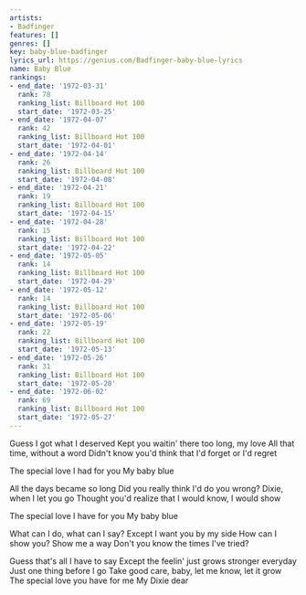 ```yaml
---
artists:
- Badfinger
features: []
genres: []
key: baby-blue-badfinger
lyrics_url: https://genius.com/Badfinger-baby-blue-lyrics
name: Baby Blue
rankings:
- end_date: '1972-03-31'
  rank: 78
  ranking_list: Billboard Hot 100
  start_date: '1972-03-25'
- end_date: '1972-04-07'
  rank: 42
  ranking_list: Billboard Hot 100
  start_date: '1972-04-01'
- end_date: '1972-04-14'
  rank: 26
  ranking_list: Billboard Hot 100
  start_date: '1972-04-08'
- end_date: '1972-04-21'
  rank: 19
  ranking_list: Billboard Hot 100
  start_date: '1972-04-15'
- end_date: '1972-04-28'
  rank: 15
  ranking_list: Billboard Hot 100
  start_date: '1972-04-22'
- end_date: '1972-05-05'
  rank: 14
  ranking_list: Billboard Hot 100
  start_date: '1972-04-29'
- end_date: '1972-05-12'
  rank: 14
  ranking_list: Billboard Hot 100
  start_date: '1972-05-06'
- end_date: '1972-05-19'
  rank: 22
  ranking_list: Billboard Hot 100
  start_date: '1972-05-13'
- end_date: '1972-05-26'
  rank: 31
  ranking_list: Billboard Hot 100
  start_date: '1972-05-20'
- end_date: '1972-06-02'
  rank: 69
  ranking_list: Billboard Hot 100
  start_date: '1972-05-27'
---
```

Guess I got what I deserved
Kept you waitin' there too long, my love
All that time, without a word
Didn't know you'd think that I'd forget or I'd regret


The special love I had for you
My baby blue


All the days became so long
Did you really think I'd do you wrong?
Dixie, when I let you go
Thought you'd realize that I would know, I would show


The special love I have for you
My baby blue


What can I do, what can I say?
Except I want you by my side
How can I show you? Show me a way
Don't you know the times I've tried?


Guess that's all I have to say
Except the feelin' just grows stronger everyday
Just one thing before I go
Take good care, baby, let me know, let it grow
The special love you have for me
My Dixie dear
